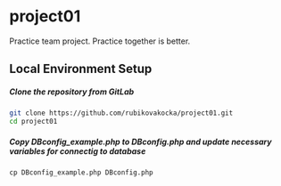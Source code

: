 # project01
Practice team project. Practice together is better.

## Local Environment Setup

##### Clone the repository from GitLab

```bash
git clone https://github.com/rubikovakocka/project01.git
cd project01
```

##### Copy DBconfig_example.php to DBconfig.php and update necessary variables for connectig to database

`cp DBconfig_example.php DBconfig.php`